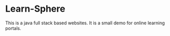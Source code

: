 # Learn-Sphere
This is a java full stack based websites. It is a small demo for online learning portals.
